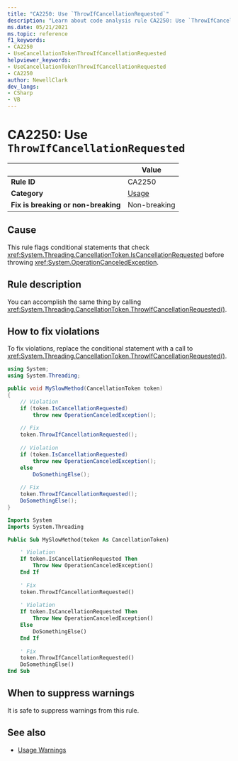 ```yaml
---
title: "CA2250: Use `ThrowIfCancellationRequested`"
description: "Learn about code analysis rule CA2250: Use `ThrowIfCancellationRequested`"
ms.date: 05/21/2021
ms.topic: reference
f1_keywords:
- CA2250
- UseCancellationTokenThrowIfCancellationRequested
helpviewer_keywords:
- UseCancellationTokenThrowIfCancellationRequested
- CA2250
author: NewellClark
dev_langs:
- CSharp
- VB
---
```

# CA2250: Use `ThrowIfCancellationRequested`

| | Value |
|-|-|
| **Rule ID** |CA2250|
| **Category** |[Usage](usage-warnings.md)|
| **Fix is breaking or non-breaking** |Non-breaking|

## Cause

This rule flags conditional statements that check <xref:System.Threading.CancellationToken.IsCancellationRequested> before throwing <xref:System.OperationCanceledException>.

## Rule description

You can accomplish the same thing by calling <xref:System.Threading.CancellationToken.ThrowIfCancellationRequested()>.

## How to fix violations

To fix violations, replace the conditional statement with a call to <xref:System.Threading.CancellationToken.ThrowIfCancellationRequested()>.

```csharp
using System;
using System.Threading;

public void MySlowMethod(CancellationToken token)
{
    // Violation
    if (token.IsCancellationRequested)
        throw new OperationCanceledException();
    
    // Fix
    token.ThrowIfCancellationRequested();
    
    // Violation
    if (token.IsCancellationRequested)
        throw new OperationCanceledException();
    else
        DoSomethingElse();
    
    // Fix
    token.ThrowIfCancellationRequested();
    DoSomethingElse();
}
```

```vb
Imports System
Imports System.Threading

Public Sub MySlowMethod(token As CancellationToken)

    ' Violation
    If token.IsCancellationRequested Then
        Throw New OperationCanceledException()
    End If
    
    ' Fix
    token.ThrowIfCancellationRequested()
    
    ' Violation
    If token.IsCancellationRequested Then
        Throw New OperationCanceledException()
    Else
        DoSomethingElse()
    End If
    
    ' Fix
    token.ThrowIfCancellationRequested()
    DoSomethingElse()
End Sub
```

## When to suppress warnings

It is safe to suppress warnings from this rule.

## See also

- [Usage Warnings](usage-warnings.md)
